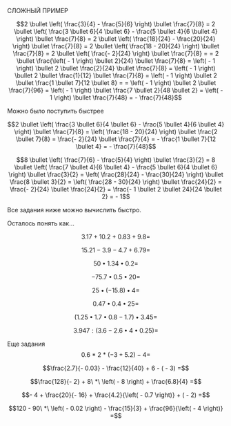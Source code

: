 СЛОЖНЫЙ ПРИМЕР

$$2 \bullet \left( \frac{3}{4} - \frac{5}{6} \right) \bullet \frac{7}{8} = 2 \bullet \left( \frac{3 \bullet 6}{4 \bullet 6} - \frac{5 \bullet 4}{6 \bullet 4} \right) \bullet \frac{7}{8} = 2 \bullet \left( \frac{18}{24} - \frac{20}{24} \right) \bullet \frac{7}{8} = 2 \bullet \left( \frac{18 - 20}{24} \right) \bullet \frac{7}{8} = 2 \bullet \left( \frac{- 2}{24} \right) \bullet \frac{7}{8} = = 2 \bullet \frac{\left( - 1 \right) \bullet 2}{24} \bullet \frac{7}{8} = \left( - 1 \right) \bullet 2 \bullet \frac{2}{24} \bullet \frac{7}{8} = \left( - 1 \right) \bullet 2 \bullet \frac{1}{12} \bullet \frac{7}{8} = \left( - 1 \right) \bullet 2 \bullet \frac{1 \bullet 7}{12 \bullet 8} = = \left( - 1 \right) \bullet 2 \bullet \frac{7}{96} = \left( - 1 \right) \bullet \frac{7 \bullet 2}{48 \bullet 2} = \left( - 1 \right) \bullet \frac{7}{48} = - \frac{7}{48}$$

Можно было поступить быстрее

$$2 \bullet \left( \frac{3 \bullet 6}{4 \bullet 6} - \frac{5 \bullet 4}{6 \bullet 4} \right) \bullet \frac{7}{8} = \left( \frac{18 - 20}{24} \right) \bullet \frac{2 \bullet 7}{8} = \frac{- 2}{24} \bullet \frac{7}{4} = - \frac{1 \bullet 7}{12 \bullet 4} = - \frac{7}{48}$$

$$8 \bullet \left( \frac{7}{6} - \frac{5}{4} \right) \bullet \frac{3}{2} = 8 \bullet \left( \frac{7 \bullet 4}{6 \bullet 4} - \frac{5 \bullet 6}{4 \bullet 6} \right) \bullet \frac{3}{2} = \left( \frac{28}{24} - \frac{30}{24} \right) \bullet \frac{8 \bullet 3}{2} = \left( \frac{28 - 30}{24} \right) \bullet \frac{24}{2} = \frac{- 2}{24} \bullet \frac{24}{2} = \frac{- 1 \bullet 2 \bullet 24}{24 \bullet 2} = - 1$$

Все задания ниже можно вычислить быстро.

Осталось понять как…

$$3.17 + 10.2 + 0.83 + 9.8 =$$

$$15.21 - 3.9 - 4.7 + 6.79 =$$

$$50 \bullet 1.34 \bullet 0.2 =$$

$$- 75.7 \bullet 0.5 \bullet 20 =$$

$$25 \bullet ( - 15.8) \bullet 4 =$$

$$0.47 \bullet 0.4 \bullet 25 =$$

$$\left( 1.25 \bullet 1.7 \bullet 0.8 - 1.7 \right) \bullet 3.45 =$$

$$3.947:\left( 3.6 - 2.6 \bullet 4 \bullet 0.25 \right) =$$

Еще задания
$$0.6\ *\ 2\ *\ ( - 3 + 5.2) - 4 =$$

$$\frac{2.7}{- 0.03} - \frac{12}{40} + 6 - ( - 3) =$$

$$\frac{128}{- 2} + 8\ *\ \left( - 8 \right) + \frac{6.8}{4} =$$

$$- 4 + \frac{20}{- 16} + \frac{4.2}{\left( - 0.7 \right)} + ( - 2) =$$

$$120 - 90\ *\ \left( - 0.02 \right) - \frac{15}{3} + \frac{96}{\left( - 4 \right)} =$$
